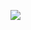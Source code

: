 <img src="https://github.com/RadikShubarov/Jenkins-GithubActions-CICD-tes/workflows/CI Web to Ubuntu Servers/badge.svg?branch=master"><br>
